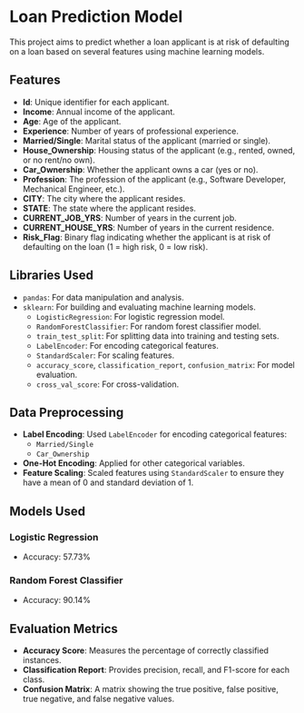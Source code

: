 # Loan Prediction Model

This project aims to predict whether a loan applicant is at risk of defaulting on a loan based on several features using machine learning models.

## Features

- **Id**: Unique identifier for each applicant.
- **Income**: Annual income of the applicant.
- **Age**: Age of the applicant.
- **Experience**: Number of years of professional experience.
- **Married/Single**: Marital status of the applicant (married or single).
- **House_Ownership**: Housing status of the applicant (e.g., rented, owned, or no rent/no own).
- **Car_Ownership**: Whether the applicant owns a car (yes or no).
- **Profession**: The profession of the applicant (e.g., Software Developer, Mechanical Engineer, etc.).
- **CITY**: The city where the applicant resides.
- **STATE**: The state where the applicant resides.
- **CURRENT_JOB_YRS**: Number of years in the current job.
- **CURRENT_HOUSE_YRS**: Number of years in the current residence.
- **Risk_Flag**: Binary flag indicating whether the applicant is at risk of defaulting on the loan (1 = high risk, 0 = low risk).

## Libraries Used

- `pandas`: For data manipulation and analysis.
- `sklearn`: For building and evaluating machine learning models.
  - `LogisticRegression`: For logistic regression model.
  - `RandomForestClassifier`: For random forest classifier model.
  - `train_test_split`: For splitting data into training and testing sets.
  - `LabelEncoder`: For encoding categorical features.
  - `StandardScaler`: For scaling features.
  - `accuracy_score`, `classification_report`, `confusion_matrix`: For model evaluation.
  - `cross_val_score`: For cross-validation.

## Data Preprocessing

- **Label Encoding**: Used `LabelEncoder` for encoding categorical features:
  - `Married/Single`
  - `Car_Ownership`
- **One-Hot Encoding**: Applied for other categorical variables.
- **Feature Scaling**: Scaled features using `StandardScaler` to ensure they have a mean of 0 and standard deviation of 1.

## Models Used

### Logistic Regression
- Accuracy: 57.73%
  
### Random Forest Classifier
- Accuracy: 90.14%

## Evaluation Metrics

- **Accuracy Score**: Measures the percentage of correctly classified instances.
- **Classification Report**: Provides precision, recall, and F1-score for each class.
- **Confusion Matrix**: A matrix showing the true positive, false positive, true negative, and false negative values.

